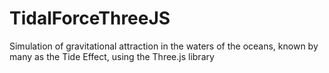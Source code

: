 # TidalForceThreeJS
Simulation of gravitational attraction in the waters of the oceans, known by many as the Tide Effect, using the Three.js library
